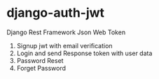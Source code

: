 # django-auth-jwt

Django Rest Framework
Json Web Token

1. Signup jwt with email verification
2. Login and send Response token with user data
3. Password Reset
4. Forget Password
